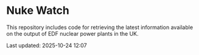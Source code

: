 # Nuke Watch

This repository includes code for retrieving the latest information available on the output of EDF nuclear power plants in the UK.

Last updated: 2025-10-24 12:07